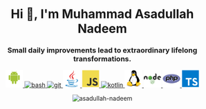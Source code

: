  <h1 align="center">Hi 👋, I'm Muhammad Asadullah Nadeem</h1> 
<h3 align="center">Small daily improvements lead to extraordinary lifelong transformations.</h3> 


<p align="center">
          <a
            href="https://developer.android.com"
            target="_blank"
            rel="noreferrer"
          >
            <img
              src="https://raw.githubusercontent.com/devicons/devicon/master/icons/android/android-original-wordmark.svg"
              alt="android"
              width="40"
              height="40"
            />
          </a> 
          <a
            href="https://www.gnu.org/software/bash/"
            target="_blank"
            rel="noreferrer"
          >
            <img
              src="https://www.vectorlogo.zone/logos/gnu_bash/gnu_bash-icon.svg"
              alt="bash"
              width="40"
              height="40"
            />
          </a>
          <a href="https://git-scm.com/" target="_blank" rel="noreferrer">
            <img
              src="https://www.vectorlogo.zone/logos/git-scm/git-scm-icon.svg"
              alt="git"
              width="40"
              height="40"
            />
          </a>
          <a href="https://www.java.com" target="_blank" rel="noreferrer">
            <img
              src="https://raw.githubusercontent.com/devicons/devicon/master/icons/java/java-original.svg"
              alt="java"
              width="40"
              height="40"
            />
          </a>
          <a
            href="https://developer.mozilla.org/en-US/docs/Web/JavaScript"
            target="_blank"
            rel="noreferrer"
          >
            <img
              src="https://raw.githubusercontent.com/devicons/devicon/master/icons/javascript/javascript-original.svg"
              alt="javascript"
              width="40"
              height="40"
            />
          </a>
          <a href="https://kotlinlang.org" target="_blank" rel="noreferrer">
            <img
              src="https://www.vectorlogo.zone/logos/kotlinlang/kotlinlang-icon.svg"
              alt="kotlin"
              width="40"
              height="40"
            />
          </a>
          <a href="https://www.linux.org/" target="_blank" rel="noreferrer">
            <img
              src="https://raw.githubusercontent.com/devicons/devicon/master/icons/linux/linux-original.svg"
              alt="linux"
              width="40"
              height="40"
            />
          </a>
          <a href="https://nodejs.org" target="_blank" rel="noreferrer">
            <img
              src="https://raw.githubusercontent.com/devicons/devicon/master/icons/nodejs/nodejs-original-wordmark.svg"
              alt="nodejs"
              width="40"
              height="40"
            />
          </a>
          <a href="https://www.php.net" target="_blank" rel="noreferrer">
            <img
              src="https://raw.githubusercontent.com/devicons/devicon/master/icons/php/php-original.svg"
              alt="php"
              width="40"
              height="40"
            />
          </a>
          <a
            href="https://www.typescriptlang.org/"
            target="_blank"
            rel="noreferrer"
          >
            <img
              src="https://raw.githubusercontent.com/devicons/devicon/master/icons/typescript/typescript-original.svg"
              alt="typescript"
              width="40"
              height="40"
            />
          </a>
        </p>
<p align="center"> <img src="https://komarev.com/ghpvc/?username=asadullah-nadeem&label=Profile%20views&color=0e75b6&style=flat" alt="asadullah-nadeem" /> </p>


<!-- <h1 align="center">Programming languages</h1> -->
<!--<p align="center" style="max-width: 80%; margin: auto;">-->
<!--    <img src="https://skillicons.dev/icons?i=kotlin,java,bash,js,ktor,androidstudio,html,maven" alt="Programming Languages" style="width: 100%; max-width: 600px;" />-->
<!--</p>-->

<!-- <h1 align="center">Development tools</h1> -->
<!--<p align="center" style="max-width: 80%; margin: auto;">-->
<!--    <img src="https://skillicons.dev/icons?i=ktor,androidstudio,nodejs,html,npm,maven" alt="Development Tools" style="width: 100%; max-width: 600px;" />-->
<!--</p>-->

<!-- <h1 align="center">Infrastructure and deployment</h1> -->
<!--<p align="center" style="max-width: 80%; margin: auto;">-->
<!--    <img src="https://skillicons.dev/icons?i=linux,kubernetes,aws,docker,nginx,jenkins,git,cloudflare,bitbucket" alt="Infrastructure and Deployment" style="width: 100%; max-width: 600px;" />-->
<!--</p> -->

<!-- <h1 align="center">Databases and frameworks</h1> -->
<!--<p align="center" style="max-width: 80%; margin: auto;"> -->
<!--    <img src="https://skillicons.dev/icons?i=postgres,sqlite,redis,rabbitmq,elasticsearch,kafka,spring" alt="Databases and Frameworks" style="width: 100%; max-width: 600px;" /> -->
<!--</p> -->

<!-- <h1 align="center">Additional tools and services</h1> -->
<!--<p align="center" style="max-width: 80%; margin: auto;"> -->
 <!--   <img src="https://skillicons.dev/icons?i=githubactions,firebase,gcp,hibernate,mysql,notion,postman,powershell" alt="Additional Tools and Services" style="width: 100%; max-width: 600px;" /> -->
<!--</p>

<!-- <h1 align="center">Miscellaneous tools </h1> -->
<!-- <p align="center" style="max-width: 80%; margin: auto;"> -->
<!--     <img src="https://skillicons.dev/icons?i=idea,vscode,bootstrap,eclipse,sublime,stackoverflow,replit,yarn,graphql,md,windows,bots" alt="Miscellaneous Tools" style="width: 100%; max-width: 600px;" /> -->
<!--  </p>  -->



